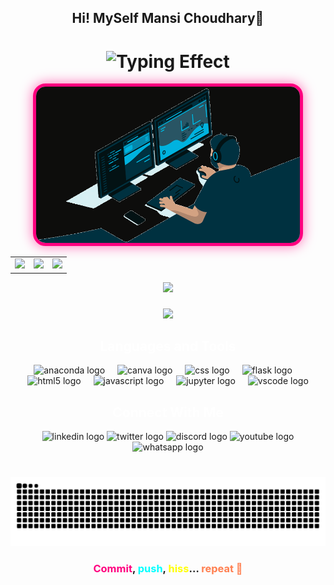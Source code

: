 <!-- 1. Greeting -->
<h2 align="center">Hi! MySelf Mansi Choudhary👋</h2>

<h1 align="center">
  <img src="https://readme-typing-svg.herokuapp.com?font=Fira+Code&size=50&duration=2000&pause=500&center=true&vCenter=true&width=700&lines=I'm+a+Student!!;I'm+a+Developer!!;I'm+a+Data+Enthusiast!!&colors=ff007f,00ff00,00ffff" alt="Typing Effect" />
</h1>


<!-- 3. GIF (larger, no border) -->
<p align="center">
  <img src="https://raw.githubusercontent.com/Potential17/Potential17/master/user%20(2).gif" height="250" style="border: 5px solid #ff007f; border-radius: 20px; box-shadow: 0 0 20px #ff69b4;" />
</p>

<div align="center">

<table>
  <tr>
    <td>
      <img src="https://github-readme-stats.vercel.app/api/top-langs/?username=Mansi287-debug&layout=compact&theme=radical" />
    </td>
    <td>
      <img src="https://github-readme-stats.vercel.app/api?username=Mansi287-debug&show_icons=true&theme=radical" />
    </td>
    <td>
      <img src="https://github-readme-streak-stats.herokuapp.com/?user=Mansi287-debug&theme=radical" />
    </td>
  </tr>
</table>

</div>

<!----Profile Views------------->
<div align="Center">
  <img src="https://visitor-badge.laobi.icu/badge?page_id=Mansi287-Debug.Mansi287-Debug&left_color=darkslateblue&right_color=darkturquoise&left_text=Profile%20Views"  />
</div>

###
<!-- 5. Bottom row: Contribution Graph -->
<p align="center">
  <img src="https://github-readme-activity-graph.vercel.app/graph?username=Mansi287-Debug&radius=16&theme=redical&area=true&order=5&hide_border=false&hide_title=false&custom_title=Contribution" height="300" />
</p>

<!-- Tech Stack Heading -->
<h2 align="center" style="color:white;">Languages and Tools</h2>

<div align="center">
  <img src="https://cdn.jsdelivr.net/gh/devicons/devicon/icons/anaconda/anaconda-original.svg" height="40" alt="anaconda logo"  />
  <img width="12" />
  <img src="https://cdn.jsdelivr.net/gh/devicons/devicon/icons/canva/canva-original.svg" height="40" alt="canva logo"  />
  <img width="12" />
  <img src="https://cdn.jsdelivr.net/gh/devicons/devicon/icons/css3/css3-original.svg" height="40" alt="css logo"  />
  <img width="12" />
  <img src="https://cdn.jsdelivr.net/gh/devicons/devicon/icons/flask/flask-original.svg" height="40" alt="flask logo"  />
  <img width="12" />
  <img src="https://cdn.jsdelivr.net/gh/devicons/devicon/icons/html5/html5-original.svg" height="40" alt="html5 logo"  />
  <img width="12" />
  <img src="https://cdn.jsdelivr.net/gh/devicons/devicon/icons/javascript/javascript-plain.svg" height="40" alt="javascript logo"  />
  <img width="12" />
  <img src="https://cdn.jsdelivr.net/gh/devicons/devicon/icons/jupyter/jupyter-original-wordmark.svg" height="40" alt="jupyter logo"  />
  <img width="12" />
  <img src="https://cdn.jsdelivr.net/gh/devicons/devicon/icons/vscode/vscode-original.svg" height="40" alt="vscode logo"  />

  <h2 align="center" style="color:white;">Connect With Me</h2>
  
  <div align="Center">
  <img src="https://img.shields.io/static/v1?message=LinkedIn&logo=linkedin&label=&color=0077B5&logoColor=white&labelColor=&style=for-the-badge" height="35" alt="linkedin logo"  />
  <img src="https://img.shields.io/static/v1?message=Twitter&logo=twitter&label=&color=1DA1F2&logoColor=white&labelColor=&style=for-the-badge" height="35" alt="twitter logo"  />
  <img src="https://img.shields.io/static/v1?message=Discord&logo=discord&label=&color=7289DA&logoColor=white&labelColor=&style=for-the-badge" height="35" alt="discord logo"  />
  <img src="https://img.shields.io/static/v1?message=Youtube&logo=youtube&label=&color=FF0000&logoColor=white&labelColor=&style=for-the-badge" height="35" alt="youtube logo"  />
  <img src="https://img.shields.io/static/v1?message=Whatsapp&logo=whatsapp&label=&color=25D366&logoColor=white&labelColor=&style=for-the-badge" height="35" alt="whatsapp logo"  />
</div>

###
###
###

###

<br clear="both">

<img src="https://raw.githubusercontent.com/Mansi287-debug/Mansi/output/snake.svg" alt="Snake animation" />
<!-- Quote below GIF -->
<h3 align="center">
  <span style="color:#ff007f;">Commit</span>, 
  <span style="color:#00ffff;">push</span>, 
  <span style="color:#ffff00;">hiss</span>… 
  <span style="color:#ff7f50;">repeat 🐍</span>
</h3>


###
